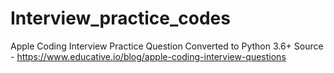 # Interview_practice_codes
Apple Coding Interview Practice Question
Converted to Python 3.6+
Source - https://www.educative.io/blog/apple-coding-interview-questions
